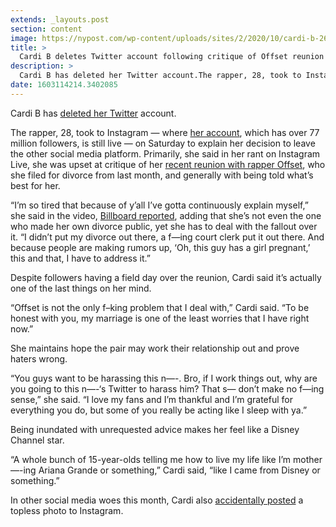 ```yaml
--- 
extends: _layouts.post 
section: content 
image: https://nypost.com/wp-content/uploads/sites/2/2020/10/cardi-b-26.jpg?quality=90&strip=all&w=1200 
title: > 
  Cardi B deletes Twitter account following critique of Offset reunion 
description: > 
  Cardi B has deleted her Twitter account.The rapper, 28, took to Instagram — where her account, which has over 77 million followers, is still live — on Saturday to explain her decision to leave the other social media platform.Primarily, she said in her rant on Instagram Live, she was upset at critique of her recent reunion with rapper Offset, who she filed for divorce from last month, and generally with being told what’s best for her.“Offset is not the only f–king problem that I deal with,” Cardi said.Bro, if I work things out, why are you going to this n—-‘s Twitter to harass him? 
date: 1603114214.3402085 
--- 
```

<div><p>Cardi B has <a href="https://twitter.com/iamcardib?lang=en" rel="noopener noreferrer" target="_blank">deleted her Twitter</a> account.</p>
<p>The rapper, 28, took to Instagram &#8212; where <a href="https://www.instagram.com/iamcardib/" rel="noopener noreferrer" target="_blank">her account</a>, which has over 77 million followers, is still live &#8212; on Saturday to explain her decision to leave the other social media platform. Primarily, she said in her rant on Instagram Live, she was upset at critique of her <a href="https://pagesix.com/2020/10/15/cardi-b-back-with-offset-explains-herself-on-instagram-live/" rel="noopener noreferrer" target="_blank">recent reunion with rapper Offset</a>, who she filed for divorce from last month, and generally with being told what&#8217;s best for her.</p>
<p>&#8220;I&#8217;m so tired that because of y&#8217;all I&#8217;ve gotta continuously explain myself,&#8221; she said in the video, <a href="https://www.billboard.com/articles/columns/hip-hop/9468084/cardi-b-twitter-deleted" rel="noopener noreferrer" target="_blank">Billboard reported</a>, adding that she&#8217;s not even the one who made her own divorce public, yet she has to deal with the fallout over it. &#8220;I didn&#8217;t put my divorce out there, a f&#8212;ing court clerk put it out there. And because people are making rumors up, &#8216;Oh, this guy has a girl pregnant,&#8217; this and that, I have to address it.&#8221;</p>
<p>Despite followers having a field day over the reunion, Cardi said it&#8217;s actually one of the last things on her mind.</p>
<p>&#8220;Offset is not the only f&#8211;king problem that I deal with,&#8221; Cardi said. &#8220;To be honest with you, my marriage is one of the least worries that I have right now.&#8221;</p>
<p>She maintains hope the pair may work their relationship out and prove haters wrong.</p>
<p>&#8220;You guys want to be harassing this n&#8212;-. Bro, if I work things out, why are you going to this n&#8212;-&#8216;s Twitter to harass him? That s&#8212; don&#8217;t make no f&#8212;ing sense,&#8221; she said. &#8220;I love my fans and I&#8217;m thankful and I&#8217;m grateful for everything you do, but some of you really be acting like I sleep with ya.&#8221;</p>
<p>Being inundated with unrequested advice makes her feel like a Disney Channel star.</p>
<p>&#8220;A whole bunch of 15-year-olds telling me how to live my life like I&#8217;m mother&#8212;-ing Ariana Grande or something,&#8221; Cardi said, &#8220;like I came from Disney or something.&#8221;</p>
<p>In other social media woes this month, Cardi also <a href="https://pagesix.com/2020/10/13/cardi-b-speaks-out-after-accidentally-posting-topless-photo-to-instagram/" rel="noopener noreferrer" target="_blank">accidentally posted</a> a topless photo to Instagram.</p>
			</div>